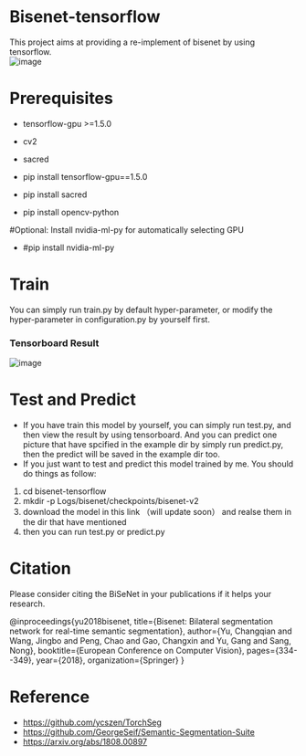 # Bisenet-tensorflow
This project aims at providing a re-implement of bisenet by using tensorflow.  
![image](https://github.com/pdoublerainbow/bisenet-tensorflow/blob/master/example/0001TP_007170_L.png)
# Prerequisites
* tensorflow-gpu >=1.5.0
* cv2
* sacred

* pip install tensorflow-gpu==1.5.0
* pip install sacred
* pip install opencv-python  
  
#Optional: Install nvidia-ml-py for automatically selecting GPU
* #pip install nvidia-ml-py
  
# Train
  You can simply run train.py by default hyper-parameter, or modify the hyper-parameter in configuration.py by yourself first.
### Tensorboard Result
![image](https://github.com/pdoublerainbow/bisenet-tensorflow/blob/master/tensorboard_result.png)
# Test and Predict
*  If you have train this model by yourself, you can simply run test.py, and then view the result by using tensorboard. And you can predict one picture that have spcified in the example dir by simply run predict.py, then the predict will be saved in the example dir too.
*  If you just want to test and predict this model trained by me. You should do things as follow:
1. cd bisenet-tensorflow
2. mkdir -p Logs/bisenet/checkpoints/bisenet-v2
3. download the model in this link （will update soon） and realse them in the dir that have mentioned
4. then you can run test.py or predict.py

# Citation
Please consider citing the BiSeNet in your publications if it helps your research.

@inproceedings{yu2018bisenet,
  title={Bisenet: Bilateral segmentation network for real-time semantic segmentation},
  author={Yu, Changqian and Wang, Jingbo and Peng, Chao and Gao, Changxin and Yu, Gang and Sang, Nong},
  booktitle={European Conference on Computer Vision},
  pages={334--349},
  year={2018},
  organization={Springer}
}

# Reference
* https://github.com/ycszen/TorchSeg
* https://github.com/GeorgeSeif/Semantic-Segmentation-Suite
* https://arxiv.org/abs/1808.00897
